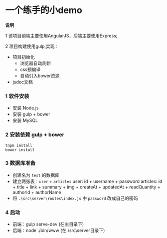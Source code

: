 # 一个练手的小demo
**说明**

1 该项目前端主要使用AngularJS，后端主要使用Express;

2 项目构建使用gulp,实现：
- 项目初始化
	- 浏览器自动刷新
	- css预编译
	- 自动引入bower资源
- jsdoc文档

### 1 软件安装
- 安装 Node.js
- 安装 gulp + bower
- 安装 MySQL

### 2 安装依赖  gulp + bower
    tnpm install
	bower install

### 3 数据库准备
- 创建名为 `test` 的数据库
- 建立两张表：`user` + `articles`
    user: id + username + password
    articles: id + title + link + summary + img + createAt + updatedAt + readQuantity + authorId + authorName
- 将 `.\src\server\routes\index.js` 中 `password` 改成自己的密码

### 4 启动
- 前端：gulp serve-dev (在主目录下)
- 后端：node ./bin/www (在.\src\server目录下)